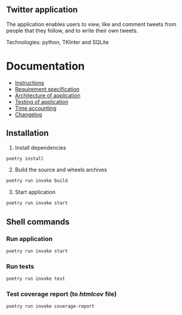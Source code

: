 ## Twitter application

The application enables users to view, like and comment tweets from people that they follow, and to write their own tweets.

Technologies: python, TKInter and SQLite

# Documentation

- [Instructions](./documentation/instructions.md)
- [Requirement specification](./documentation/requirementspecification.md)
- [Architecture of application](./documentation/architecture.md)
- [Testing of application](./documentation/testing.md)
- [Time accounting](./documentation/timeaccounting.md)
- [Changelog](./documentation/changelog.md)


## Installation

1. Install dependencies

```bash
poetry install
```

2. Build the source and wheels archives

```bash
poetry run invoke build
```

3. Start application 

```bash
poetry run invoke start
```

## Shell commands

### Run application

```bash
poetry run invoke start
```

### Run tests

```bash
poetry run invoke test
```

### Test coverage report (to _htmlcov_ file)

```bash
poetry run invoke coverage-report
```

